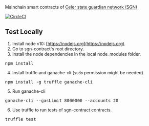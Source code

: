 Mainchain smart contracts of [Celer state guardian network (SGN)](https://www.celer.network/docs/celercore/sgn/architecture.html)

[![CircleCI](https://circleci.com/gh/celer-network/sgn-contract/tree/master.svg?style=svg)](https://circleci.com/gh/celer-network/sgn-contract/tree/master)

## Test Locally
1. Install node v10: [https://nodejs.org](https://nodejs.org).
2. Go to sgn-contract's root directory. 
3. Install the node dependencies in the local node_modules folder. 
<pre>
npm install
</pre> 
4. Install truffle and ganache-cli (`sudo` permission might be needed). 
<pre>
npm install -g truffle ganache-cli
</pre> 
5. Run ganache-cli
<pre>
ganache-cli --gasLimit 8000000 --accounts 20
</pre>
6. Use truffle to run tests of sgn-contract contracts. 
<pre>
truffle test
</pre> 
